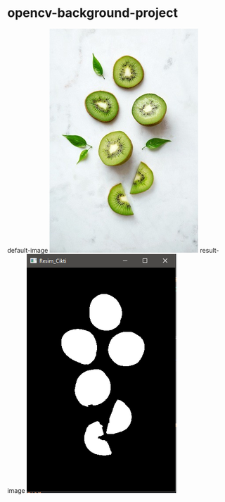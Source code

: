 # opencv-background-project
default-image <img src="https://github.com/mustafaatakli/opencv-background-project/blob/main/image.jpeg" width="auto">
result-image <img src="https://github.com/mustafaatakli/opencv-background-project/blob/main/Ekran%20Al%C4%B1nt%C4%B1s%C4%B13.PNG" width="auto">
